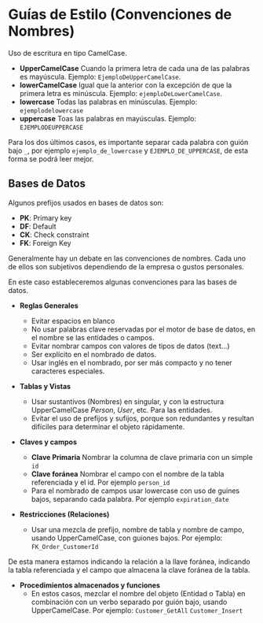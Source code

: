 # Guías de Estilo (Convenciones de Nombres)

Uso de escritura en tipo CamelCase.
* __UpperCamelCase__ Cuando la primera letra de cada una de las palabras es mayúscula. Ejemplo: `EjemploDeUpperCamelCase`.
* __lowerCamelCase__ Igual que la anterior con la excepción de que la primera letra es minúscula. Ejemplo: `ejemploDeLowerCamelCase`.
* __lowercase__ Todas las palabras en minúsculas. Ejemplo: `ejemplodelowercase`
* __uppercase__ Toas las palabras en mayúsculas. Ejemplo: `EJEMPLODEUPPERCASE`

Para los dos últimos casos, es importante separar cada palabra con guión bajo `_`, por ejemplo `ejemplo_de_lowercase` y `EJEMPLO_DE_UPPERCASE`, de esta forma se podrá leer mejor.

## Bases de Datos 

Algunos prefijos usados en bases de datos son:
* __PK__: Primary key
* __DF__: Default
* __CK__: Check constraint
* __FK__: Foreign Key


Generalmente hay un debate en las convenciones de nombres. Cada uno de ellos son subjetivos dependiendo de la empresa o gustos personales.

En este caso estableceremos algunas convenciones para las bases de datos.

* **Reglas Generales**
	- Evitar espacios en blanco
	- No usar palabras clave reservadas por el motor de base de datos, en el nombre se las entidades o campos.
	- Evitar nombrar campos con valores de tipos de datos (text...)
	- Ser explícito en el nombrado de datos.
	- Usar inglés en el nombrado, por ser más compacto y no tener caracteres especiales.

* **Tablas y Vistas**
	- Usar sustantivos (Nombres) en singular, y con la estructura UpperCamelCase
	  _Person_, _User_, etc. Para las entidades.
	- Evitar el uso de prefijos y sufijos, porque son redundantes y resultan difíciles para determinar el objeto rápidamente.

* **Claves y campos**
	- **Clave Primaria** Nombrar la columna de clave primaria con un simple `id`
	- **Clave foránea** Nombrar el campo con el nombre de la tabla referenciada y el id. Por ejemplo `person_id`
	- Para el nombrado de campos usar lowercase con uso de guines bajos, separando cada palabra. Por ejemplo `expiration_date`

* **Restricciones (Relaciones)**
	- Usar una mezcla de prefijo, nombre de tabla y nombre de campo, usando UpperCamelCase, con guiones bajos. Por ejemplo: `FK_Order_CustomerId`

De esta manera estamos indicando la relación a la llave foránea, indicando la tabla referenciada y el campo que almacena la clave foránea de la tabla.

* **Procedimientos almacenados y funciones**
	- En estos casos, mezclar el nombre del objeto (Entidad o Tabla) en combinación con un verbo separado por guión bajo, usando UpperCamelCase.
	Por ejemplo: `Customer_GetAll`  `Customer_Insert`

